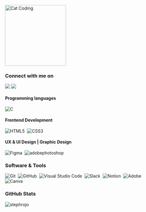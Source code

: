 <img align="center" alt="Cat Coding" width="200" src="https://cdn.dribbble.com/users/1277312/screenshots/14733298/media/39b1045e593737587dd60e42c8422d1f.gif">

<h3>Connect with me on</h3>
<a target="_blank" href="https://www.linkedin.com/in/stephanierojo/"><img src="https://img.shields.io/badge/-LinkedIn-0077B5?style=for-the-badge&logo=Linkedin&logoColor=white"></img></a>
<a target="_blank" href="mailto:info@stephrojo.com"><img src="https://img.shields.io/badge/-Gmail-D14836?style=for-the-badge&logo=Gmail&logoColor=white"></img></a>



<h4>Programming languages</h4>

![C](https://img.shields.io/badge/c-%2300599C.svg?style=for-the-badge&logo=c&logoColor=white)&nbsp;

<h4>Frontend Development</h4>

![HTML5](https://img.shields.io/badge/html5-%23E34F26.svg?style=for-the-badge&logo=html5&logoColor=white)&nbsp;
![CSS3](https://img.shields.io/badge/css3-%231572B6.svg?style=for-the-badge&logo=css3&logoColor=white)&nbsp;

<h4>UX & UI Design | Graphic Design</h4>

![Figma](https://img.shields.io/badge/figma-%23F24E1E.svg?style=for-the-badge&logo=figma&logoColor=white)&nbsp;
![adobephotoshop](https://img.shields.io/badge/adobephotoshop-%23F24E1E.svg?style=for-the-badge&logo=adobephotoshop&logoColor=white)&nbsp;

<h3>Software & Tools</h3>

![Git](https://img.shields.io/badge/git-%23F05033.svg?style=for-the-badge&logo=git&logoColor=white)&nbsp;
![GitHub](https://img.shields.io/badge/github-%23121011.svg?style=for-the-badge&logo=github&logoColor=white)&nbsp;
![Visual Studio Code](https://img.shields.io/badge/Visual%20Studio%20Code-0078d7.svg?style=for-the-badge&logo=visual-studio-code&logoColor=white)&nbsp;
![Slack](https://img.shields.io/badge/Slack-4A154B?style=for-the-badge&logo=slack&logoColor=white)&nbsp;
![Notion](https://img.shields.io/badge/Notion-%23000000.svg?style=for-the-badge&logo=notion&logoColor=white)&nbsp;
![Adobe](https://img.shields.io/badge/adobe-%23FF0000.svg?style=for-the-badge&logo=adobe&logoColor=white)&nbsp;
![Canva](https://img.shields.io/badge/Canva-%2300C4CC.svg?style=for-the-badge&logo=Canva&logoColor=white)&nbsp;

<h3>GitHub Stats</h3>

<p><img align="left" src="https://github-readme-stats.vercel.app/api/top-langs?username=stephrojo&show_icons=true&locale=en&layout=compact" alt="stephrojo" /></p>


